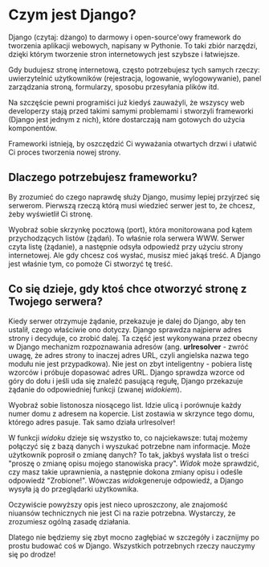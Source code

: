 # Czym jest Django?

Django (czytaj: dżango) to darmowy i open-source'owy framework do tworzenia aplikacji webowych, napisany w Pythonie. To taki zbiór narzędzi, dzięki którym tworzenie stron internetowych jest szybsze i łatwiejsze.

Gdy budujesz stronę internetową, często potrzebujesz tych samych rzeczy: uwierzytelnić użytkowników (rejestracja, logowanie, wylogowywanie), panel zarządzania stroną, formularzy, sposobu przesyłania plików itd.

Na szczęście pewni programiści już kiedyś zauważyli, że wszyscy web developerzy stają przed takimi samymi problemami i stworzyli frameworki (Django jest jednym z nich), które dostarczają nam gotowych do użycia komponentów.

Frameworki istnieją, by oszczędzić Ci wyważania otwartych drzwi i ułatwić Ci proces tworzenia nowej strony.

## Dlaczego potrzebujesz frameworku?

By zrozumieć do czego naprawdę służy Django, musimy lepiej przyjrzeć się serwerom. Pierwszą rzeczą którą musi wiedzieć serwer jest to, że chcesz, żeby wyświetlił Ci stronę.

Wyobraź sobie skrzynkę pocztową (port), która monitorowana pod kątem przychodzących listów (żądań). To właśnie rola serwera WWW. Serwer czyta listę (żądanie), a następnie odsyła odpowiedź przy użyciu strony internetowej. Ale gdy chcesz coś wysłać, musisz mieć jakąś treść. A Django jest właśnie tym, co pomoże Ci stworzyć tę treść.

## Co się dzieje, gdy ktoś chce otworzyć stronę z Twojego serwera?

Kiedy serwer otrzymuje żądanie, przekazuje je dalej do Django, aby ten ustalił, czego właściwie ono dotyczy. Django sprawdza najpierw adres strony i decyduje, co zrobić dalej. Ta część jest wykonywana przez obecny w Django mechanizm rozpoznawania adresów (ang. **urlresolver** - zwróć uwagę, że adres strony to inaczej adres URL, czyli angielska nazwa tego modułu nie jest przypadkowa). Nie jest on zbyt inteligentny - pobiera listę wzorców i próbuje dopasować adres URL. Django sprawdza wzorce od góry do dołu i jeśli uda się znaleźć pasującą regułę, Django przekazuje żądanie do odpowiedniej funkcji (zwanej *widokiem*).

Wyobraź sobie listonosza niosącego list. Idzie ulicą i porównuje każdy numer domu z adresem na kopercie. List zostawia w skrzynce tego domu, którego adres pasuje. Tak samo działa urlresolver!

W funkcji *widoku* dzieje się wszystko to, co najciekawsze: tutaj możemy połączyć się z bazą danych i wyszukać potrzebne nam informacje. Może użytkownik poprosił o zmianę danych? To tak, jakbyś wysłała list o treści "proszę o zmianę opisu mojego stanowiska pracy". *Widok* może sprawdzić, czy masz takie uprawnienia, a następnie dokona zmiany opisu i odeśle odpowiedź "Zrobione!". Wówczas *widok*generuje odpowiedź, a Django wysyła ją do przeglądarki użytkownika.

Oczywiście powyższy opis jest nieco uproszczony, ale znajomość niuansów technicznych nie jest Ci na razie potrzebna. Wystarczy, że zrozumiesz ogólną zasadę działania.

Dlatego nie będziemy się zbyt mocno zagłębiać w szczegóły i zacznijmy po prostu budować coś w Django. Wszystkich potrzebnych rzeczy nauczymy się po drodze!